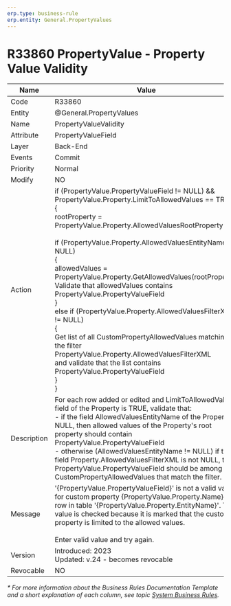 ```yaml
---
erp.type: business-rule
erp.entity: General.PropertyValues
---
```


# R33860 PropertyValue - Property Value Validity

| Name | Value |
| ---- | ----- |
| Code | R33860 |
| Entity | @General.PropertyValues |
| Name | PropertyValueValidity |
| Attribute | PropertyValueField |
| Layer | Back-End |
| Events | Commit |
| Priority | Normal |
| Modify | NO |
| Action | if (PropertyValue.PropertyValueField != NULL) && PropertyValue.Property.LimitToAllowedValues == TRUE) <br> { <br>    rootProperty = PropertyValue.Property.AllowedValuesRootProperty <br> <br>     if (PropertyValue.Property.AllowedValuesEntityName == NULL) <br>     {<br>         allowedValues = PropertyValue.Property.GetAllowedValues(rootProperty) <br>         Validate that allowedValues contains PropertyValue.PropertyValueField <br>     } <br>    else if (PropertyValue.Property.AllowedValuesFilterXML != NULL) <br>     { <br>         Get list of all CustomPropertyAllowedValues matching the filter PropertyValue.Property.AllowedValuesFilterXML <br>         and validate that the list contains PropertyValue.PropertyValueField <br>     } <br> } 	 |
| Description| For each row added or edited and LimitToAllowedValues field of the Property is TRUE, validate that: <br> - if the field AllowedValuesEntityName of the Property is NULL, then allowed values of the Property's root property should contain PropertyValue.PropertyValueField <br> - otherwise (AllowedValuesEntityName != NULL) if the field Property.AllowedValuesFilterXML is not NULL, then PropertyValue.PropertyValueField should be among CustomPropertyAllowedValues that match the filter.|
| Message | '{PropertyValue.PropertyValueField}' is not a valid value for custom property {PropertyValue.Property.Name} for row in table '{PropertyValue.Property.EntityName}'. The value is checked because it is marked that the custom property is limited to the allowed values. <br><br> Enter valid value and try again.|
| Version | Introduced: 2023 <br> Updated: v.24 - becomes revocable |
| Revocable | NO |

*\* For more information about the Business Rules Documentation Template and a short explanation of each column, see
topic [System Business Rules](../templates/template-description-system-business-rules.md).*
